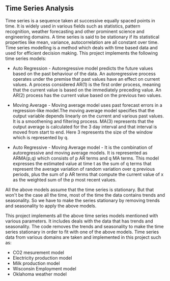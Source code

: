 ## Time Series Analysis

Time series is a sequence taken at successive equally spaced points in time. It is widely used in various fields such as statistics, pattern recognition, weather forecasting and other prominent science and engineering domains. A time series is said to be stationary if its statistical properties like mean, variance, autocorrelation are all constant over time. Time series modelling is a method which deals with time based data and used for efficient decision making. This project implements the following time series models:

 * Auto Regression - Autoregressive model predicts the future values based on the past behaviour of the data. An autoregressive process    operates under the premise that past values have an effect on current values. A process considered AR(1) is the first                    order process, meaning that the current value is based on the immediately preceding value. An AR(2) process has the                        current value based on the previous two values.
 
  * Moving Average - Moving average model uses past forecast errors in a regression-like model.The moving average model specifies that the output variable depends linearly on the current and various past values. It is a smoothening and filtering process. MA(3) represents that 
the output average is calculated for the 3 day interval and that interval is moved from start to end. Here 3 represents the size of the window which is represented by q.

 * Auto Regressive - Moving Average model - It is the combination of autoregressive and moving average models. It is represented as ARMA(p,q) which consists of p AR terms and q MA terms. This model expresses the estimated value at time t as the sum of q terms that represent the average variation of random variation over q previous periods, plus the sum of p AR terms that compute the current value of x as the weighted sum of the p most recent values.
 
 All the above models assume that the time series is stationary. But that won't be the case all the time, most of the time the data contains trends and seasonality. So we have to make the series stationary by removing trends and seasonality to apply the above models. 

This project implements all the above time series models mentioned with various parameters. It includes deals with the data that has trends and seasonality. The code removes the trends and seasonality to make the time series stationary in order to fit with one of the above models. Time series data from various domains are taken and implemented in this project such as:

 * CO2 mesurement model
 * Electricity production model
 * Milk production model
 * Wisconsin Employment model
 * Oklahoma weather model
